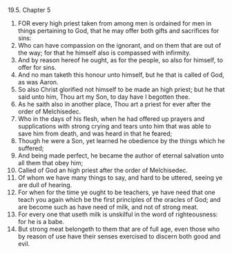 19.5. Chapter 5
1. FOR every high priest taken from among men is ordained for men in things pertaining to God, that he may offer both gifts and sacrifices for sins:
2. Who can have compassion on the ignorant, and on them that are out of the way; for that he himself also is compassed with infirmity.
3. And by reason hereof he ought, as for the people, so also for himself, to offer for sins.
4. And no man taketh this honour unto himself, but he that is called of God, as was Aaron.
5. So also Christ glorified not himself to be made an high priest; but he that said unto him, Thou art my Son, to day have I begotten thee.
6. As he saith also in another place, Thou art a priest for ever after the order of Melchisedec.
7. Who in the days of his flesh, when he had offered up prayers and supplications with strong crying and tears unto him that was able to save him from death, and was heard in that he feared;
8. Though he were a Son, yet learned he obedience by the things which he suffered;
9. And being made perfect, he became the author of eternal salvation unto all them that obey him;
10. Called of God an high priest after the order of Melchisedec.
11. Of whom we have many things to say, and hard to be uttered, seeing ye are dull of hearing.
12. For when for the time ye ought to be teachers, ye have need that one teach you again which be the first principles of the oracles of God; and are become such as have need of milk, and not of strong meat.
13. For every one that useth milk is unskilful in the word of righteousness: for he is a babe.
14. But strong meat belongeth to them that are of full age, even those who by reason of use have their senses exercised to discern both good and evil.

